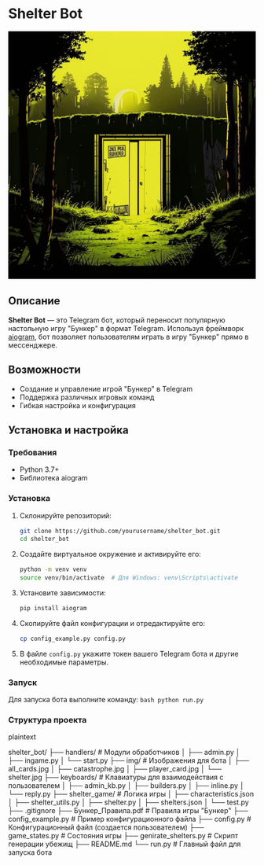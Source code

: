 # Shelter Bot

![Shelter](img/shelter.jpg)

## Описание

**Shelter Bot** — это Telegram бот, который переносит популярную настольную игру "Бункер" в формат Telegram. Используя фреймворк [aiogram](https://docs.aiogram.dev/en/latest/), бот позволяет пользователям играть в игру "Бункер" прямо в мессенджере.

## Возможности

- Создание и управление игрой "Бункер" в Telegram
- Поддержка различных игровых команд
- Гибкая настройка и конфигурация

## Установка и настройка

### Требования

- Python 3.7+
- Библиотека aiogram

### Установка

1. Склонируйте репозиторий:
    ```bash
    git clone https://github.com/yourusername/shelter_bot.git
    cd shelter_bot
    ```

2. Создайте виртуальное окружение и активируйте его:
    ```bash
    python -m venv venv
    source venv/bin/activate  # Для Windows: venv\Scripts\activate
    ```

3. Установите зависимости:
    ```bash
    pip install aiogram
    ```

4. Скопируйте файл конфигурации и отредактируйте его:
    ```bash
    cp config_example.py config.py
    ```

5. В файле `config.py` укажите токен вашего Telegram бота и другие необходимые параметры.

### Запуск

Для запуска бота выполните команду:
    ```bash
    python run.py
    ```

### Структура проекта

plaintext

shelter_bot/
├── handlers/              # Модули обработчиков
│   ├── admin.py
│   ├── ingame.py
│   └── start.py
├── img/                   # Изображения для бота
│   ├── all_cards.jpg
│   ├── catastrophe.jpg
│   ├── player_card.jpg
│   └── shelter.jpg
├── keyboards/             # Клавиатуры для взаимодействия с пользователем
│   ├── admin_kb.py
│   ├── builders.py
│   ├── inline.py
│   └── reply.py
├── shelter_game/          # Логика игры
│   ├── characteristics.json
│   ├── shelter_utils.py
│   ├── shelter.py
│   ├── shelters.json
│   └── test.py
├── .gitignore
├── Бункер_Правила.pdf      # Правила игры "Бункер"
├── config_example.py       # Пример конфигурационного файла
├── config.py               # Конфигурационный файл (создается пользователем)
├── game_states.py          # Состояния игры
├── genirate_shelters.py    # Скрипт генерации убежищ
├── README.md
└── run.py                  # Главный файл для запуска бота